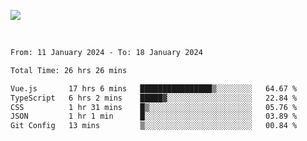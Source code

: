 ![](https://github-widgetbox.vercel.app/api/profile?username=meowkj&data=followers,repositories,stars,commits&theme=nautilus)

  

<br/>  



<!--START_SECTION:waka-->

```txt
From: 11 January 2024 - To: 18 January 2024

Total Time: 26 hrs 26 mins

Vue.js       17 hrs 6 mins   ████████████████▒░░░░░░░░   64.67 %
TypeScript   6 hrs 2 mins    █████▓░░░░░░░░░░░░░░░░░░░   22.84 %
CSS          1 hr 31 mins    █▒░░░░░░░░░░░░░░░░░░░░░░░   05.76 %
JSON         1 hr 1 min      █░░░░░░░░░░░░░░░░░░░░░░░░   03.89 %
Git Config   13 mins         ▒░░░░░░░░░░░░░░░░░░░░░░░░   00.84 %
```

<!--END_SECTION:waka-->



